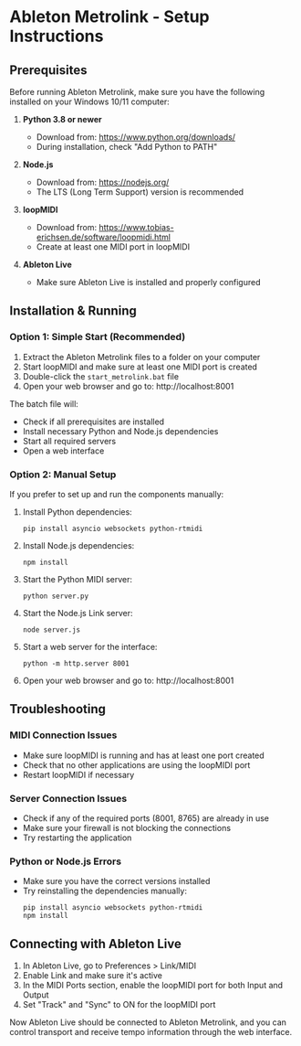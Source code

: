# Ableton Metrolink - Setup Instructions

## Prerequisites

Before running Ableton Metrolink, make sure you have the following installed on your Windows 10/11 computer:

1. **Python 3.8 or newer**
   - Download from: https://www.python.org/downloads/
   - During installation, check "Add Python to PATH"

2. **Node.js**
   - Download from: https://nodejs.org/
   - The LTS (Long Term Support) version is recommended

3. **loopMIDI**
   - Download from: https://www.tobias-erichsen.de/software/loopmidi.html
   - Create at least one MIDI port in loopMIDI

4. **Ableton Live**
   - Make sure Ableton Live is installed and properly configured

## Installation & Running

### Option 1: Simple Start (Recommended)

1. Extract the Ableton Metrolink files to a folder on your computer
2. Start loopMIDI and make sure at least one MIDI port is created
3. Double-click the `start_metrolink.bat` file
4. Open your web browser and go to: http://localhost:8001

The batch file will:
- Check if all prerequisites are installed
- Install necessary Python and Node.js dependencies
- Start all required servers
- Open a web interface

### Option 2: Manual Setup

If you prefer to set up and run the components manually:

1. Install Python dependencies:
   ```
   pip install asyncio websockets python-rtmidi
   ```

2. Install Node.js dependencies:
   ```
   npm install
   ```

3. Start the Python MIDI server:
   ```
   python server.py
   ```

4. Start the Node.js Link server:
   ```
   node server.js
   ```

5. Start a web server for the interface:
   ```
   python -m http.server 8001
   ```

6. Open your web browser and go to: http://localhost:8001

## Troubleshooting

### MIDI Connection Issues
- Make sure loopMIDI is running and has at least one port created
- Check that no other applications are using the loopMIDI port
- Restart loopMIDI if necessary

### Server Connection Issues
- Check if any of the required ports (8001, 8765) are already in use
- Make sure your firewall is not blocking the connections
- Try restarting the application

### Python or Node.js Errors
- Make sure you have the correct versions installed
- Try reinstalling the dependencies manually:
  ```
  pip install asyncio websockets python-rtmidi
  npm install
  ```

## Connecting with Ableton Live

1. In Ableton Live, go to Preferences > Link/MIDI
2. Enable Link and make sure it's active
3. In the MIDI Ports section, enable the loopMIDI port for both Input and Output
4. Set "Track" and "Sync" to ON for the loopMIDI port

Now Ableton Live should be connected to Ableton Metrolink, and you can control transport and receive tempo information through the web interface.